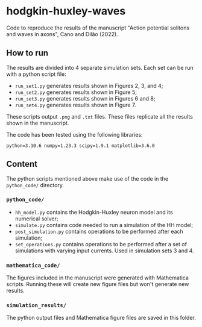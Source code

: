 # hodgkin-huxley-waves

Code to reproduce the results of the manuscript "Action potential solitons and waves in axons", Cano and Dilão (2022).

## How to run

The results are divided into 4 separate simulation sets. Each set can be run with a python script file:

 - `run_set1.py` generates results shown in Figures 2, 3, and 4;
 - `run_set2.py` generates results shown in Figure 5;
 - `run_set3.py` generates results shown in Figures 6 and 8;
 - `run_set4.py` generates results shown in Figure 7.
 
These scripts output `.png` and `.txt` files. These files replicate all the results shown in the manuscript.

The code has been tested using the following libraries:

    python=3.10.6 numpy=1.23.3 scipy=1.9.1 matplotlib=3.6.0

## Content

The python scripts mentioned above make use of the code in the `python_code/` directory.

### `python_code/`

 - `hh_model.py` contains the Hodgkin-Huxley neuron model and its numerical solver;
 - `simulate.py` contains code needed to run a simulation of the HH model;
 - `post_simulation.py` contains operations to be performed after each simulation;
 - `set_operations.py` contains operations to be performed after a set of simulations with varying input currents. Used in simulation sets 3 and 4.

### `mathematica_code/`

The figures included in the manuscript were generated with Mathematica scripts. Running these will create new figure files but won't generate new results.

### `simulation_results/`

The python output files and Mathematica figure files are saved in this folder.
